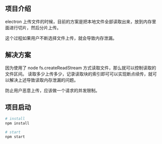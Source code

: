 ## 项目介绍

electron 上传文件的时候，目前的方案是把本地文件全部读取出来，放到内存里面进行切片，然后分片上传。

这个过程如果用户不断选择文件上传，就会导致内存泄漏。

## 解决方案

因为使用了 node fs.createReadStream 方式读取文件，那么就可以控制读取的文件区间。
读取多少上传多少，记录读取块的索引即可可以实现断点续传，就可以解决上述导致读取内存泄漏的问题。

防止用户恶意上传，应该做一个请求的并发限制。

## 项目启动

```bash
# install
npm install

# start
npm start
```
